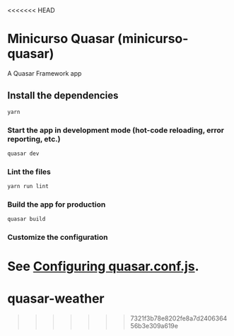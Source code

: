 <<<<<<< HEAD
# Minicurso Quasar (minicurso-quasar)

A Quasar Framework app

## Install the dependencies
```bash
yarn
```

### Start the app in development mode (hot-code reloading, error reporting, etc.)
```bash
quasar dev
```

### Lint the files
```bash
yarn run lint
```

### Build the app for production
```bash
quasar build
```

### Customize the configuration
See [Configuring quasar.conf.js](https://v2.quasar.dev/quasar-cli/quasar-conf-js).
=======
# quasar-weather
>>>>>>> 7321f3b78e8202fe8a7d240636456b3e309a619e
